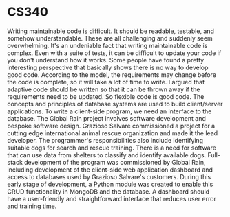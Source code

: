 # CS340

Writing maintainable code is difficult. It should be readable, testable, and somehow understandable. These are all challenging and suddenly seem overwhelming. It's an undeniable fact that writing maintainable code is complex. Even with a suite of tests, it can be difficult to update your code if you don't understand how it works. Some people have found a pretty interesting perspective that basically shows there is no way to develop good code. According to the model, the requirements may change before the code is complete, so it will take a lot of time to write. I argued that adaptive code should be written so that it can be thrown away if the requirements need to be updated. So flexible code is good code. 
The concepts and principles of database systems are used to build client/server applications. To write a client-side program, we need an interface to the database. The Global Rain project involves software development and bespoke software design. Grazioso Salvare commissioned a project for a cutting edge international animal rescue organization and made it the lead developer. The programmer's responsibilities also include identifying suitable dogs for search and rescue training. There is a need for software that can use data from shelters to classify and identify available dogs. Full-stack development of the program was commissioned by Global Rain, including development of the client-side web application dashboard and  access to databases used by Grazioso Salvare's customers. During this early stage of development, a Python module was created to enable this CRUD functionality in MongoDB and the database. A dashboard should have a user-friendly and straightforward interface that reduces user error and training time.

